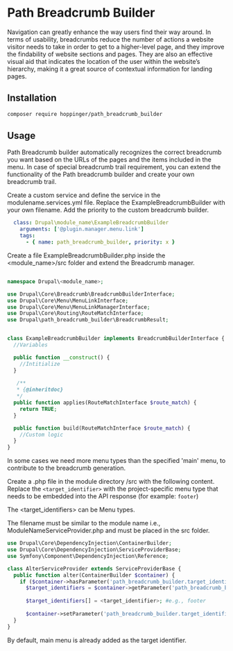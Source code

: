 # Path Breadcrumb Builder

Navigation can greatly enhance the way users find their way around. In terms of usability, breadcrumbs reduce the number of actions a website visitor needs to take in order to get to a higher-level page, and they improve the findability of website sections and pages. They are also an effective visual aid that indicates the location of the user within the website’s hierarchy, making it a great source of contextual information for landing pages.

## Installation

```sh
composer require hoppinger/path_breadcrumb_builder
```

## Usage
Path Breadcrumb builder automatically recognizes the correct breadcrumb you want based on the URLs of the pages and the items included in the menu. In case of special breadcrumb trail requirement, you can extend the functionality of the Path breadcrumb builder and create your own breadcrumb trail.

Create a custom service and define the service in the modulename.services.yml file. Replace the ExampleBreadcrumbBuilder with your own filename. Add the priority to the custom breadcrumb builder.
```yml
  class: Drupal\module_name\ExampleBreadcrumbBuilder
    arguments: ['@plugin.manager.menu.link']
    tags:
      - { name: path_breadcrumb_builder, priority: x }
```

Create a file ExampleBreadcrumbBuilder.php inside the <module_name>/src folder and extend the Breadcrumb manager.
```php

namespace Drupal\<module_name>;

use Drupal\Core\Breadcrumb\BreadcrumbBuilderInterface;
use Drupal\Core\Menu\MenuLinkInterface;
use Drupal\Core\Menu\MenuLinkManagerInterface;
use Drupal\Core\Routing\RouteMatchInterface;
use Drupal\path_breadcrumb_builder\BreadcrumbResult;


class ExampleBreadcrumbBuilder implements BreadcrumbBuilderInterface {
  //Variables

  public function __construct() {
    //Intitialize
  }
  
   /**
   * {@inheritdoc}
   */
  public function applies(RouteMatchInterface $route_match) {
    return TRUE;
  } 

  public function build(RouteMatchInterface $route_match) {
    //Custom logic
  }
}
```

In some cases we need more menu types than the specified 'main' menu, to contribute to the breadcrumb generation.

Create a .php file in the module directory <directory>/src with the following content. Replace the `<target_identifier>` with the project-specific menu type that needs to be embedded into the API response (for example: `footer`)

The <target_identifiers> can be Menu types. 

The filename must be similar to the module name i.e., ModuleNameServiceProvider.php and must be placed in the src folder.

```php
use Drupal\Core\DependencyInjection\ContainerBuilder;
use Drupal\Core\DependencyInjection\ServiceProviderBase;
use Symfony\Component\DependencyInjection\Reference;

class AlterServiceProvider extends ServiceProviderBase {
  public function alter(ContainerBuilder $container) {
    if ($container->hasParameter('path_breadcrumb_builder.target_identifiers')) {
      $target_identifiers = $container->getParameter('path_breadcrumb_builder.target_identifiers');
      
      $target_identifiers[] = <target_identifier>; #e.g., footer
  
      $container->setParameter('path_breadcrumb_builder.target_identifiers', $target_identifiers);
  }
}
```

By default, main menu is already added as the target identifier.